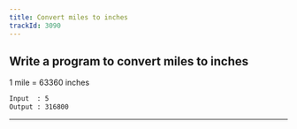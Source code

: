 ```yaml
---
title: Convert miles to inches
trackId: 3090
---
```


## Write a program to convert miles to inches

1 mile = 63360 inches

```txt
Input  : 5
Output : 316800
```

---

